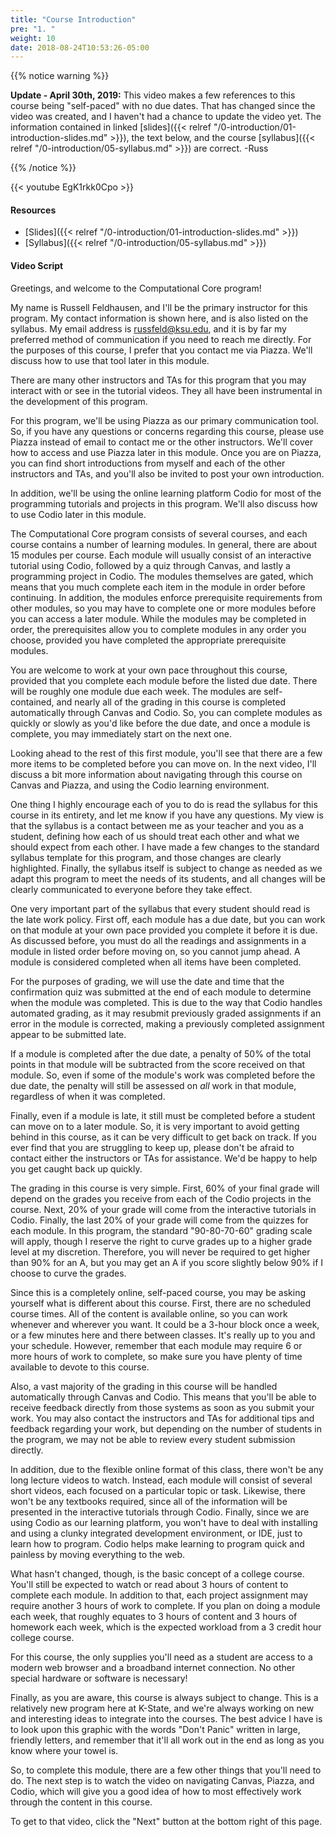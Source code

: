 ```yaml
---
title: "Course Introduction"
pre: "1. "
weight: 10
date: 2018-08-24T10:53:26-05:00
---
```


{{% notice warning %}}

**Update - April 30th, 2019:** This video makes a few references to this course being "self-paced" with no due dates. That has changed since the video was created, and I haven't had a chance to update the video yet. The information contained in linked [slides]({{< relref "/0-introduction/01-introduction-slides.md" >}}), the text below, and the course [syllabus]({{< relref "/0-introduction/05-syllabus.md" >}}) are correct. -Russ

{{% /notice %}}

{{< youtube EgK1rkk0Cpo >}}

#### Resources

* [Slides]({{< relref "/0-introduction/01-introduction-slides.md" >}})
* [Syllabus]({{< relref "/0-introduction/05-syllabus.md" >}})

#### Video Script

Greetings, and welcome to the Computational Core program!

My name is Russell Feldhausen, and I'll be the primary instructor for this program. My contact information is shown here, and is also listed on the syllabus. My email address is russfeld@ksu.edu, and it is by far my preferred method of communication if you need to reach me directly. For the purposes of this course, I prefer that you contact me via Piazza. We'll discuss how to use that tool later in this module.

There are many other instructors and TAs for this program that you may interact with or see in the tutorial videos. They all have been instrumental in the development of this program.

For this program, we'll be using Piazza as our primary communication tool. So, if you have any questions or concerns regarding this course, please use Piazza instead of email to contact me or the other instructors. We'll cover how to access and use Piazza later in this module. Once you are on Piazza, you can find short introductions from myself and each of the other instructors and TAs, and you'll also be invited to post your own introduction.

In addition, we'll be using the online learning platform Codio for most of the programming tutorials and projects in this program. We'll also discuss how to use Codio later in this module.

The Computational Core program consists of several courses, and each course contains a number of learning modules. In general, there are about 15 modules per course. Each module will usually consist of an interactive tutorial using Codio, followed by a quiz through Canvas, and lastly a programming project in Codio. The modules themselves are gated, which means that you much complete each item in the module in order before continuing. In addition, the modules enforce prerequisite requirements from other modules, so you may have to complete one or more modules before you can access a later module. While the modules may be completed in order, the prerequisites allow you to complete modules in any order you choose, provided you have completed the appropriate prerequisite modules.

You are welcome to work at your own pace throughout this course, provided that you complete each module before the listed due date. There will be roughly one module due each week. The modules are self-contained, and nearly all of the grading in this course is completed automatically through Canvas and Codio. So, you can complete modules as quickly or slowly as you'd like before the due date, and once a module is complete, you may immediately start on the next one.

Looking ahead to the rest of this first module, you'll see that there are a few more items to be completed before you can move on. In the next video, I'll discuss a bit more information about navigating through this course on Canvas and Piazza, and using the Codio learning environment.

One thing I highly encourage each of you to do is read the syllabus for this course in its entirety, and let me know if you have any questions. My view is that the syllabus is a contact between me as your teacher and you as a student, defining how each of us should treat each other and what we should expect from each other. I have made a few changes to the standard syllabus template for this program, and those changes are clearly highlighted. Finally, the syllabus itself is subject to change as needed as we adapt this program to meet the needs of its students, and all changes will be clearly communicated to everyone before they take effect.

One very important part of the syllabus that every student should read is the late work policy. First off, each module has a due date, but you can work on that module at your own pace provided you complete it before it is due. As discussed before, you must do all the readings and assignments in a module in listed order before moving on, so you cannot jump ahead. A module is considered completed when all items have been completed.

For the purposes of grading, we will use the date and time that the confirmation quiz was submitted at the end of each module to determine when the module was completed. This is due to the way that Codio handles automated grading, as it may resubmit previously graded assignments if an error in the module is corrected, making a previously completed assignment appear to be submitted late.

If a module is completed after the due date, a penalty of 50% of the total points in that module will be subtracted from the score received on that module. So, even if some of the module's work was completed before the due date, the penalty will still be assessed on _all_ work in that module, regardless of when it was completed.

Finally, even if a module is late, it still must be completed before a student can move on to a later module. So, it is very important to avoid getting behind in this course, as it can be very difficult to get back on track. If you ever find that you are struggling to keep up, please don't be afraid to contact either the instructors or TAs for assistance. We'd be happy to help you get caught back up quickly.

The grading in this course is very simple. First, 60% of your final grade will depend on the grades you receive from each of the Codio projects in the course. Next, 20% of your grade will come from the interactive tutorials in Codio. Finally, the last 20% of your grade will come from the quizzes for each module. In this program, the standard "90-80-70-60" grading scale will apply, though I reserve the right to curve grades up to a higher grade level at my discretion. Therefore, you will never be required to get higher than 90% for an A, but you may get an A if you score slightly below 90% if I choose to curve the grades.

Since this is a completely online, self-paced course, you may be asking yourself what is different about this course. First, there are no scheduled course times. All of the content is available online, so you can work whenever and wherever you want. It could be a 3-hour block once a week, or a few minutes here and there between classes. It's really up to you and your schedule. However, remember that each module may require 6 or more hours of work to complete, so make sure you have plenty of time available to devote to this course.

Also, a vast majority of the grading in this course will be handled automatically through Canvas and Codio. This means that you'll be able to receive feedback directly from those systems as soon as you submit your work. You may also contact the instructors and TAs for additional tips and feedback regarding your work, but depending on the number of students in the program, we may not be able to review every student submission directly.

In addition, due to the flexible online format of this class, there won't be any long lecture videos to watch. Instead, each module will consist of several short videos, each focused on a particular topic or task. Likewise, there won't be any textbooks required, since all of the information will be presented in the interactive tutorials through Codio. Finally, since we are using Codio as our learning platform, you won't have to deal with installing and using a clunky integrated development environment, or IDE, just to learn how to program. Codio helps make learning to program quick and painless by moving everything to the web.

What hasn't changed, though, is the basic concept of a college course. You'll still be expected to watch or read about 3 hours of content to complete each module. In addition to that, each project assignment may require another 3 hours of work to complete. If you plan on doing a module each week, that roughly equates to 3 hours of content and 3 hours of homework each week, which is the expected workload from a 3 credit hour college course.

For this course, the only supplies you'll need as a student are access to a modern web browser and a broadband internet connection. No other special hardware or software is necessary!

Finally, as you are aware, this course is always subject to change. This is a relatively new program here at K-State, and we're always working on new and interesting ideas to integrate into the courses. The best advice I have is to look upon this graphic with the words "Don't Panic" written in large, friendly letters, and remember that it'll all work out in the end as long as you know where your towel is.

So, to complete this module, there are a few other things that you'll need to do. The next step is to watch the video on navigating Canvas, Piazza, and Codio, which will give you a good idea of how to most effectively work through the content in this course.

To get to that video, click the "Next" button at the bottom right of this page.

